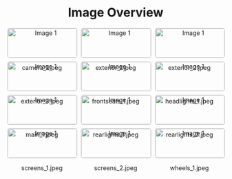 <h1 style ="text-align: center;"> Image Overview </h1>
<div style="display: flex; flex-wrap: wrap; gap: 10px; justify-content: center;">
<div style="flex: 1 1 calc(33.333% - 20px); max-width: 300px; text-align: center;">
<img src="https://media.evkx.net/multimedia/models/tesla/model_3/model_3_long_range/camera_1_xst.jpeg" alt="Image 1" style="width: 100%; border: 1px solid #ddd; border-radius: 5px;">
<p>camera_1.jpeg</p>
</div>
<div style="flex: 1 1 calc(33.333% - 20px); max-width: 300px; text-align: center;">
<img src="https://media.evkx.net/multimedia/models/tesla/model_3/model_3_long_range/exterior_1_xst.jpeg" alt="Image 1" style="width: 100%; border: 1px solid #ddd; border-radius: 5px;">
<p>exterior_1.jpeg</p>
</div>
<div style="flex: 1 1 calc(33.333% - 20px); max-width: 300px; text-align: center;">
<img src="https://media.evkx.net/multimedia/models/tesla/model_3/model_3_long_range/exterior_2_xst.jpeg" alt="Image 1" style="width: 100%; border: 1px solid #ddd; border-radius: 5px;">
<p>exterior_2.jpeg</p>
</div>
<div style="flex: 1 1 calc(33.333% - 20px); max-width: 300px; text-align: center;">
<img src="https://media.evkx.net/multimedia/models/tesla/model_3/model_3_long_range/exterior_3_xst.jpeg" alt="Image 1" style="width: 100%; border: 1px solid #ddd; border-radius: 5px;">
<p>exterior_3.jpeg</p>
</div>
<div style="flex: 1 1 calc(33.333% - 20px); max-width: 300px; text-align: center;">
<img src="https://media.evkx.net/multimedia/models/tesla/model_3/model_3_long_range/frontseats_1_xst.jpeg" alt="Image 1" style="width: 100%; border: 1px solid #ddd; border-radius: 5px;">
<p>frontseats_1.jpeg</p>
</div>
<div style="flex: 1 1 calc(33.333% - 20px); max-width: 300px; text-align: center;">
<img src="https://media.evkx.net/multimedia/models/tesla/model_3/model_3_long_range/headlights_1_xst.jpeg" alt="Image 1" style="width: 100%; border: 1px solid #ddd; border-radius: 5px;">
<p>headlights_1.jpeg</p>
</div>
<div style="flex: 1 1 calc(33.333% - 20px); max-width: 300px; text-align: center;">
<img src="https://media.evkx.net/multimedia/models/tesla/model_3/model_3_long_range/main_1_xst.jpeg" alt="Image 1" style="width: 100%; border: 1px solid #ddd; border-radius: 5px;">
<p>main_1.jpeg</p>
</div>
<div style="flex: 1 1 calc(33.333% - 20px); max-width: 300px; text-align: center;">
<img src="https://media.evkx.net/multimedia/models/tesla/model_3/model_3_long_range/rearlights_1_xst.jpeg" alt="Image 1" style="width: 100%; border: 1px solid #ddd; border-radius: 5px;">
<p>rearlights_1.jpeg</p>
</div>
<div style="flex: 1 1 calc(33.333% - 20px); max-width: 300px; text-align: center;">
<img src="https://media.evkx.net/multimedia/models/tesla/model_3/model_3_long_range/rearlights_2_xst.jpeg" alt="Image 1" style="width: 100%; border: 1px solid #ddd; border-radius: 5px;">
<p>rearlights_2.jpeg</p>
</div>
<div style="flex: 1 1 calc(33.333% - 20px); max-width: 300px; text-align: center;">
<img src="https://media.evkx.net/multimedia/models/tesla/model_3/model_3_long_range/screens_1_xst.jpeg" alt="Image 1" style="width: 100%; border: 1px solid #ddd; border-radius: 5px;">
<p>screens_1.jpeg</p>
</div>
<div style="flex: 1 1 calc(33.333% - 20px); max-width: 300px; text-align: center;">
<img src="https://media.evkx.net/multimedia/models/tesla/model_3/model_3_long_range/screens_2_xst.jpeg" alt="Image 1" style="width: 100%; border: 1px solid #ddd; border-radius: 5px;">
<p>screens_2.jpeg</p>
</div>
<div style="flex: 1 1 calc(33.333% - 20px); max-width: 300px; text-align: center;">
<img src="https://media.evkx.net/multimedia/models/tesla/model_3/model_3_long_range/wheels_1_xst.jpeg" alt="Image 1" style="width: 100%; border: 1px solid #ddd; border-radius: 5px;">
<p>wheels_1.jpeg</p>
</div>
</div>
